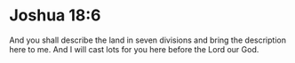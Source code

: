 # Joshua 18:6

And you shall describe the land in seven divisions and bring the description here to me. And I will cast lots for you here before the Lord our God.
